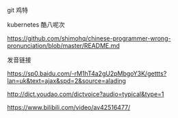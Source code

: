 git  鸡特

kubernetes   酷八呢次



https://github.com/shimohq/chinese-programmer-wrong-pronunciation/blob/master/README.md



发音链接

https://sp0.baidu.com/-rM1hT4a2gU2pMbgoY3K/gettts?lan=uk&text=ajax&spd=2&source=alading

http://dict.youdao.com/dictvoice?audio=typical&type=1



https://www.bilibili.com/video/av42516477/